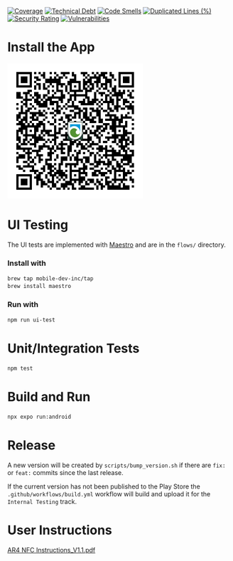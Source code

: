 [![Coverage](https://www.onato.com/AR4-Manager/badge.svg)](https://www.onato.com/AR4-Manager/lcov-report/)
[![Technical Debt](https://sonarcloud.io/api/project_badges/measure?project=onato_AR4-Manager&metric=sqale_index)](https://sonarcloud.io/summary/new_code?id=onato_AR4-Manager)
[![Code Smells](https://sonarcloud.io/api/project_badges/measure?project=onato_AR4-Manager&metric=code_smells)](https://sonarcloud.io/summary/new_code?id=onato_AR4-Manager)
[![Duplicated Lines (%)](https://sonarcloud.io/api/project_badges/measure?project=onato_AR4-Manager&metric=duplicated_lines_density)](https://sonarcloud.io/summary/new_code?id=onato_AR4-Manager)
[![Security Rating](https://sonarcloud.io/api/project_badges/measure?project=onato_AR4-Manager&metric=security_rating)](https://sonarcloud.io/summary/new_code?id=onato_AR4-Manager)
[![Vulnerabilities](https://sonarcloud.io/api/project_badges/measure?project=onato_AR4-Manager&metric=vulnerabilities)](https://sonarcloud.io/summary/new_code?id=onato_AR4-Manager)

# Install the App

[![QR Code with Logo](assets/images/qrcode_with_logo.png)](https://play.app.goo.gl/?link=https://play.google.com/store/apps/details?id=com.onato.AR4Manager)

# UI Testing

The UI tests are implemented with [Maestro](https://www.maestro.dev/) and are in the `flows/` directory.

### Install with

```bash
brew tap mobile-dev-inc/tap
brew install maestro
```

### Run with

```bash
npm run ui-test
```

# Unit/Integration Tests

```bash
npm test
```

# Build and Run

```bash
npx expo run:android
```

# Release

A new version will be created by `scripts/bump_version.sh` if there are `fix:` or `feat:` commits since the last release.

If the current version has not been published to the Play Store the `.github/workflows/build.yml` workflow will build and upload it for the `Internal Testing` track.

# User Instructions

[AR4 NFC Instructions_V1.1.pdf](docs/manual/AR4%20NFC%20Instructions_V1.1.pdf)
